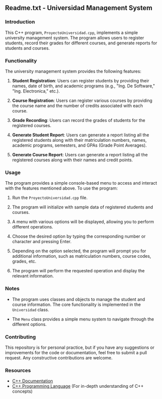 ## Readme.txt - Universidad Management System

### Introduction

This C++ program, `ProyectoUniversidad.cpp`, implements a simple university management system. The program allows users to register students, record their grades for different courses, and generate reports for students and courses.

### Functionality

The university management system provides the following features:

1. **Student Registration**: Users can register students by providing their names, date of birth, and academic programs (e.g., "Ing. De Software," "Ing. Electronica," etc.).

2. **Course Registration**: Users can register various courses by providing the course name and the number of credits associated with each course.

3. **Grade Recording**: Users can record the grades of students for the registered courses.

4. **Generate Student Report**: Users can generate a report listing all the registered students along with their matriculation numbers, names, academic programs, semesters, and GPAs (Grade Point Averages).

5. **Generate Course Report**: Users can generate a report listing all the registered courses along with their names and credit points.

### Usage

The program provides a simple console-based menu to access and interact with the features mentioned above. To use the program:

1. Run the `ProyectoUniversidad.cpp` file.

2. The program will initialize with sample data of registered students and courses.

3. A menu with various options will be displayed, allowing you to perform different operations.

4. Choose the desired option by typing the corresponding number or character and pressing Enter.

5. Depending on the option selected, the program will prompt you for additional information, such as matriculation numbers, course codes, grades, etc.

6. The program will perform the requested operation and display the relevant information.

### Notes

- The program uses classes and objects to manage the student and course information. The core functionality is implemented in the `Universidad` class.

- The `Menu` class provides a simple menu system to navigate through the different options.

### Contributing

This repository is for personal practice, but if you have any suggestions or improvements for the code or documentation, feel free to submit a pull request. Any constructive contributions are welcome.


### Resources

- [C++ Documentation](https://en.cppreference.com/w/)
- [C++ Programming Language](https://www.cplusplus.com/) (For in-depth understanding of C++ concepts)
